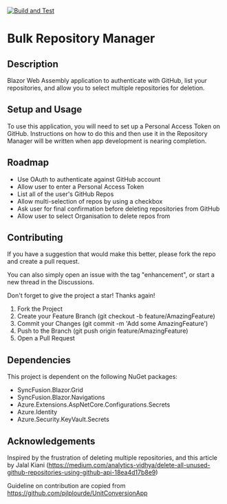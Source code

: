 [![Build and Test](https://github.com/SteveTeece/BulkRepoManager/actions/workflows/BRSRepoManager.yml/badge.svg)](https://github.com/SteveTeece/BulkRepoManager/actions/workflows/BRSRepoManager.yml)

# Bulk Repository Manager

## Description

Blazor Web Assembly application to authenticate with GitHub, list your repositories, and allow you to select multiple repositories for deletion.

## Setup and Usage
To use this application, you will need to set up a Personal Access Token on GitHub.  Instructions on how to do this and then use it in the Repository Manager will be written when app development is nearing completion.


## Roadmap
* Use OAuth to authenticate against GitHub account
* Allow user to enter a Personal Access Token
* List all of the user's GitHub Repos
* Allow multi-selection of repos by using a checkbox
* Ask user for final confirmation before deleting repositories from GitHub
* Allow user to select Organisation to delete repos from

## Contributing
If you have a suggestion that would make this better, please fork the repo and create a pull request.

You can also simply open an issue with the tag "enhancement", or start a new thread in the Discussions.

Don't forget to give the project a star! Thanks again!

1. Fork the Project
2. Create your Feature Branch (git checkout -b feature/AmazingFeature)
3. Commit your Changes (git commit -m 'Add some AmazingFeature')
4. Push to the Branch (git push origin feature/AmazingFeature)
5. Open a Pull Request

## Dependencies
This project is dependent on the following NuGet packages:
* SyncFusion.Blazor.Grid
* SyncFusion.Blazor.Navigations
* Azure.Extensions.AspNetCore.Configurations.Secrets
* Azure.Identity
* Azure.Security.KeyVault.Secrets

## Acknowledgements
Inspired by the frustration of deleting multiple repositories, and this article by Jalal Kiani (https://medium.com/analytics-vidhya/delete-all-unused-github-repositories-using-github-api-18ea4d17b8e9)

Guideline on contribution are copied from https://github.com/pjlplourde/UnitConversionApp




